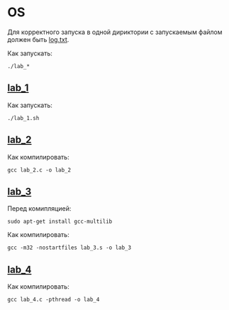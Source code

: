 # OS
Для корректного запуска в одной дириктории с запускаемым файлом должен быть [log.txt](https://github.com/Dangovsky/OS/blob/master/log.txt).

Как запускать:
```shell
./lab_*
```
## [lab_1](https://github.com/Dangovsky/OS/blob/master/lab_1.sh)
Как запускать:
```shell
./lab_1.sh
```
## [lab_2](https://github.com/Dangovsky/OS/blob/master/lab_2.c)
Как компилировать: 
```shell
gcc lab_2.c -o lab_2
```
## [lab_3](https://github.com/Dangovsky/OS/blob/master/lab_3.s)
Перед комипляцией: 
```shell
sudo apt-get install gcc-multilib
```
Как компилировать: 
```shell
gcc -m32 -nostartfiles lab_3.s -o lab_3
```
## [lab_4](https://github.com/Dangovsky/OS/blob/master/lab_4.c)
Как компилировать: 
```shell
gcc lab_4.c -pthread -o lab_4
```
